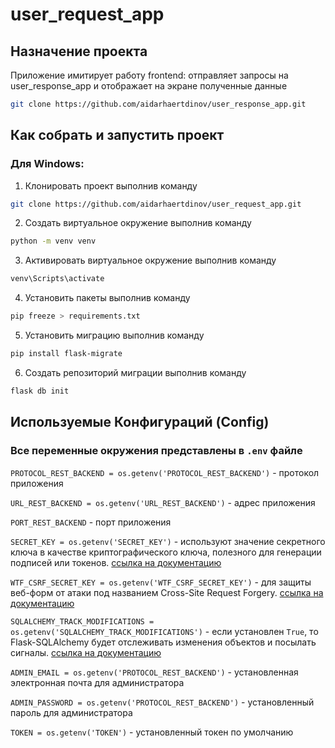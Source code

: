 # user_request_app


## Назначение проекта

Приложение имитирует работу frontend: отправляет запросы на user_response_app и отображает на экране полученные данные

```Bash 
git clone https://github.com/aidarhaertdinov/user_response_app.git
```

## Как собрать и запустить проект

### Для Windows:

1. Клонировать проект выполнив команду
```Bash 
git clone https://github.com/aidarhaertdinov/user_request_app.git
```
2. Создать виртуальное окружение выполнив команду 
```Bash
python -m venv venv
``` 
3. Активировать виртуальное окружение выполнив команду
```Bash
venv\Scripts\activate
```  
4. Установить пакеты выполнив команду 
```Bash
pip freeze > requirements.txt
```
5. Установить миграцию выполнив команду 
```Bash
pip install flask-migrate
``` 
6. Создать репозиторий миграции выполнив команду 
```Bash
flask db init
``` 

## Используемые Конфигураций (Config)

### Все переменные окружения представлены в `.env` файле

`PROTOCOL_REST_BACKEND = os.getenv('PROTOCOL_REST_BACKEND')` - протокол приложения

`URL_REST_BACKEND = os.getenv('URL_REST_BACKEND')` - адрес приложения

`PORT_REST_BACKEND` - порт приложения

`SECRET_KEY = os.getenv('SECRET_KEY')` - используют значение секретного ключа в качестве криптографического ключа, полезного для генерации подписей или токенов. [ссылка на документацию](https://explore-flask.readthedocs.io/en/latest/configuration.html)

`WTF_CSRF_SECRET_KEY = os.getenv('WTF_CSRF_SECRET_KEY')` - для защиты веб-форм от атаки под названием Cross-Site Request Forgery. [ссылка на документацию](https://flask-wtf.readthedocs.io/en/0.15.x/config/)

`SQLALCHEMY_TRACK_MODIFICATIONS = os.getenv('SQLALCHEMY_TRACK_MODIFICATIONS')` - если установлен  `True`, то Flask-SQLAlchemy будет отслеживать изменения объектов и посылать сигналы. [ссылка на документацию](https://flask-sqlalchemy-russian.readthedocs.io/ru/latest/config.html)

`ADMIN_EMAIL = os.getenv('PROTOCOL_REST_BACKEND')` - установленная электронная почта для администратора

`ADMIN_PASSWORD = os.getenv('PROTOCOL_REST_BACKEND')` - установленный пароль для администратора

`TOKEN = os.getenv('TOKEN')` - установленный токен по умолчанию 



